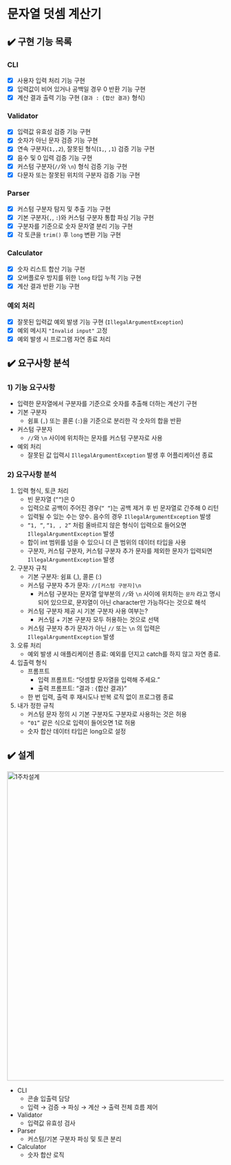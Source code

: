 # 문자열 덧셈 계산기

## ✔️ 구현 기능 목록

### **CLI**

- [x]  사용자 입력 처리 기능 구현
- [x]  입력값이 비어 있거나 공백일 경우 0 반환 기능 구현
- [x]  계산 결과 출력 기능 구현 (`결과 : {합산 결과}` 형식)

### **Validator**

- [x]  입력값 유효성 검증 기능 구현
- [x]  숫자가 아닌 문자 검증 기능 구현
- [x]  연속 구분자(`1,,2`), 잘못된 형식(`1,`, `,1`) 검증 기능 구현
- [x]  음수 및 0 입력 검증 기능 구현
- [x]  커스텀 구분자(`//`와 `\n`) 형식 검증 기능 구현
- [x]  다문자 또는 잘못된 위치의 구분자 검증 기능 구현

### **Parser**

- [x]  커스텀 구분자 탐지 및 추출 기능 구현
- [x]  기본 구분자(`,`, `:`)와 커스텀 구분자 통합 파싱 기능 구현
- [x]  구분자를 기준으로 숫자 문자열 분리 기능 구현
- [x]  각 토큰을 `trim()` 후 `long` 변환 기능 구현

### **Calculator**

- [x]  숫자 리스트 합산 기능 구현
- [x]  오버플로우 방지를 위한 `long` 타입 누적 기능 구현
- [x]  계산 결과 반환 기능 구현

### **예외 처리**

- [x]  잘못된 입력값 예외 발생 기능 구현 (`IllegalArgumentException`)
- [x]  예외 메시지 `"Invalid input"` 고정
- [x]  예외 발생 시 프로그램 자연 종료 처리

## ✔️ 요구사항 분석

### 1) 기능 요구사항

- 입력한 문자열에서 구분자를 기준으로 숫자를 추출해 더하는 계산기 구현
- 기본 구분자
    - 쉼표 (`,`) 또는 콜론 (`:`)을 기준으로 분리한 각 숫자의 합을 반환
- 커스텀 구분자
    - `//`와 `\n` 사이에 위치하는 문자를 커스텀 구분자로 사용
- 예외 처리
    - 잘못된 값 입력시 `IllegalArgumentException` 발생 후 어플리케이션 종료

### 2) 요구사항 분석

1. 입력 형식, 토큰 처리
    - 빈 문자열 (`””`)은 0
    - 입력으로 공백이 주어진 경우(`“ “`)는 공백 제거 후 빈 문자열로 간주해 0 리턴
    - 입력될 수 있는 수는 양수. 음수의 경우 `IllegalArgumentException` 발생
    - `“1, “`, `“1, , 2”` 처럼 올바르지 않은 형식이 입력으로 들어오면 `IllegalArgumentException` 발생
    - 합이 int 범위를 넘을 수 있으니 더 큰 범위의 데이터 타입을 사용
    - 구분자, 커스텀 구분자, 커스텀 구분자 추가 문자를 제외한 문자가 입력되면 `IllegalArgumentException` 발생
2. 구분자 규칙
    - 기본 구분자: 쉼표 (,), 콜론 (:)
    - 커스텀 구분자 추가 문자: `//[커스텀 구분자]\n`
        - 커스텀 구분자는 문자열 앞부분의 `//`와 `\n` 사이에 위치하는 `문자` 라고 명시되어 있으므로, 문자열이 아닌 character만 가능하다는 것으로 해석
    - 커스텀 구분자 제공 시 기본 구분자 사용 여부는?
        - 커스텀 + 기본 구분자 모두 허용하는 것으로 선택
    - 커스텀 구분자 추가 문자가 아닌 `//` 또는 `\n` 의 입력은 `IllegalArgumentException` 발생
3. 오류 처리
    - 예외 발생 시 애플리케이션 종료: 예외를 던지고 catch를 하지 않고 자연 종료.
4. 입출력 형식
    - 프롬프트
        - 입력 프롬프트: “덧셈할 문자열을 입력해 주세요.”
        - 출력 프롬프트: “결과 : {합산 결과}”
    - 한 번 입력, 출력 후 재시도나 반복 로직 없이 프로그램 종료
5. 내가 정한 규칙
    - 커스텀 문자 정의 시 기본 구분자도 구분자로 사용하는 것은 허용
    - `“01”` 같은 식으로 입력이 들어오면 1로 허용
    - 숫자 합산 데이터 타입은 long으로 설정

## ✔️ 설계

<img width="2128" height="720" alt="1주차설계" src="https://github.com/user-attachments/assets/c2856742-de92-40ae-91b6-c251213b5a72" />

- CLI
    - 콘솔 입출력 담당
    - 입력 → 검증 → 파싱 → 계산 → 출력 전체 흐름 제어
- Validator
    - 입력값 유효성 검사
- Parser
    - 커스텀/기본 구분자 파싱 및 토큰 분리
- Calculator
    - 숫자 합산 로직